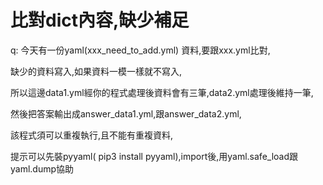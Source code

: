 
# 比對dict內容,缺少補足
q: 今天有一份yaml(xxx_need_to_add.yml) 資料,要跟xxx.yml比對,

缺少的資料寫入,如果資料一模一樣就不寫入,

所以這邊data1.yml經你的程式處理後資料會有三筆,data2.yml處理後維持一筆,

然後把答案輸出成answer_data1.yml,跟answer_data2.yml,

該程式須可以重複執行,且不能有重複資料,

提示可以先裝pyyaml( pip3 install pyyaml),import後,用yaml.safe_load跟yaml.dump協助
